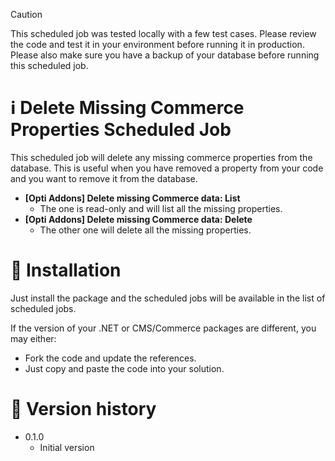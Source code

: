 > [!CAUTION]
> This scheduled job was tested locally with a few test cases. Please review the code and test it in your environment before running it in production. Please also make sure you have a backup of your database before running this scheduled job.

# ℹ️ Delete Missing Commerce Properties Scheduled Job

This scheduled job will delete any missing commerce properties from the database. This is useful when you have removed a property from your code and you want to remove it from the database.

* **[Opti Addons] Delete missing Commerce data: List**
  * The one is read-only and will list all the missing properties.
* **[Opti Addons] Delete missing Commerce data: Delete**
  * The other one will delete all the missing properties.

# 🚀 Installation

Just install the package and the scheduled jobs will be available in the list of scheduled jobs.

If the version of your .NET or CMS/Commerce packages are different, you may either:

* Fork the code and update the references.
* Just copy and paste the code into your solution.

# 📃 Version history

* 0.1.0
  * Initial version